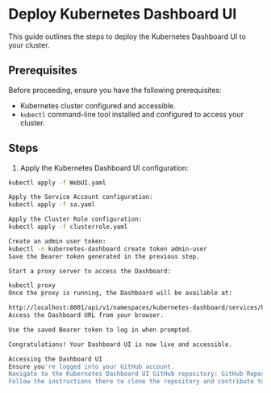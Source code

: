 # Deploy Kubernetes Dashboard UI

This guide outlines the steps to deploy the Kubernetes Dashboard UI to your cluster.

## Prerequisites

Before proceeding, ensure you have the following prerequisites:

- Kubernetes cluster configured and accessible.
- `kubectl` command-line tool installed and configured to access your cluster.

## Steps

1. Apply the Kubernetes Dashboard UI configuration:
   
``` bash
kubectl apply -f WebUI.yaml

Apply the Service Account configuration:
kubectl apply -f sa.yaml

Apply the Cluster Role configuration:
kubectl apply -f clusterrole.yaml

Create an admin user token:
kubectl -n kubernetes-dashboard create token admin-user
Save the Bearer token generated in the previous step.

Start a proxy server to access the Dashboard:

kubectl proxy
Once the proxy is running, the Dashboard will be available at:

http://localhost:8001/api/v1/namespaces/kubernetes-dashboard/services/https:kubernetes-dashboard:/proxy/
Access the Dashboard URL from your browser.

Use the saved Bearer token to log in when prompted.

Congratulations! Your Dashboard UI is now live and accessible.

Accessing the Dashboard UI
Ensure you're logged into your GitHub account.
Navigate to the Kubernetes Dashboard UI GitHub repository: GitHub Repository.
Follow the instructions there to clone the repository and contribute to the project.

